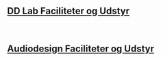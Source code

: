 ## [DD Lab Faciliteter og Udstyr](https://raggedyann.github.io/TestTheme/dd-inf/)
&nbsp;
## [Audiodesign Faciliteter og Udstyr](https://raggedyann.github.io/TestTheme/audiodesign/)

<p id="demo"></p>

<script type="text/javascript">
var txtFile = new XMLHttpRequest();
txtFile.onload = function() {
    allText = txtFile.responseText;
    allTextLines = allText.split(/\r\n|\n/);

    for(var i = 0; i < allTextLines.length; i++) {
        document.getElementById("demo").innerHTML += allTextLines[i];
        elements = allTextLines[i].split(",");
        document.getElementsbyId("demo").innerHTML += '##';
        document.getElementsbyId("demo").innerHTML += elements[0];
        document.getElementById("demo").innerHTML += '<br><table><tr><td><img src="';
        document.getElementById("demo").innerHTML += elements[1];
        document.getElementById("demo").innerHTML += '" alt="';
        document.getElementById("demo").innerHTML += elements[0];
        document.getElementById("demo").innerHTML += '" style="width: 200px;"/></td> <td><p>';
        document.getElementById("demo").innerHTML += elements[2];
        document.getElementById("demo").innerHTML += ' <br><b>';
        document.getElementById("demo").innerHTML += elements[3];
        document.getElementById("demo").innerHTML += '</b></p></td></tr></table><br>';
    }
}

txtFile.open("get", "test2.csv", true);
txtFile.send();
</script>
